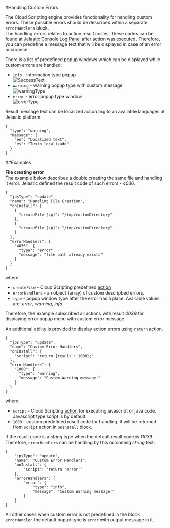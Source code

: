 #Handling Custom Errors

The Cloud Scripting engine provides functionality for handling custom errors. These possible errors should be described within a separate `errorHandlers` block.      
The handling errors relates to action result codes. These codes can be found at [Jelastic Console Log Panel](/troubleshooting/) after action was executed. Therefore, you can predefine a message text that will be displayed in case of an error occurance.

There is a list of predefined popup windows which can be displayed while custom errors are handled:  

- `info` - information type popup   
![SuccessText](/img/SuccessText.jpg)    
- `warning` - warning popup type with custom message  
![warningType](/img/warningType.jpg)
- `error` - error popup type window  
![errorType](/img/errorType.jpg)

Result message text can be localized according to an available languages at Jelastic platform:

```example
{
  "type": "warning",
  "message": {
    "en": "Localized text",
    "es": "Texto localizado"
  }
}
```


##Examples

**File creating error**  
The example below describes a double creating the same file and handling it error. Jelastic defined the result code of such errors - *4036*.

```
{
  "jpsType": "update",
  "name": "Handling File Creation",
  "onInstall": [
    {
      "createFile [cp]": "/tmp/customDirectory"
    },
    {
      "createFile [cp]": "/tmp/customDirectory"
    }
  ],
  "errorHandlers": {
    "4036": {
      "type": "error",
      "message": "file path already exists"
    }
  }
}
```

where: 

- `createFile` - Cloud Scripting predefined [action](reference/actions/#createfile)
- `errorHandlers` - an object (array) of custom descripbed errors.  
- `type` - popup window type after the error has a place. Available values are: *error*, *warning*, *info*.    

Therefore, the example subscribed all actions with result *4036* for displaying error popup menu with custom error message.


An additional ability is provided to display action errors using [`return` action.](reference/actions/#handleErrors)

```
{
  "jpsType": "update",
  "name": "Custom Error Handlers",
  "onInstall": {
    "script": "return {result : 1000};"
  },
  "errorHandlers": {
    "1000": {
      "type": "warning",
      "message": "Custom Warning message!"
    }
  }
}
```

where:

- `script` - Cloud Scripting <a href= "/reference/actions/#script" target="__blank">action</a> for executing javascript or java code. Javascript type script is by default.  
- `1000` - custom predefined result code for handling. It will be returned from `script` action in `onInstall` block.

If the result code is a *string* type when the default result code is *11039*. Therefore, `errorHandlers` can be handling by this outcoming *string* text:
```
{
	"jpsType": "update",
	"name": "Custom Error Handlers",
	"onInstall": {
		"script": "return 'error'"
	},
	"errorHandlers": {
		"error": {
			"type": "info",
			"message": "Custom Warning message!"
		}
	}
}
```

All other cases when custom error is not predefined in the block `errorHandler` the default popup type is `error` with output message in it.
